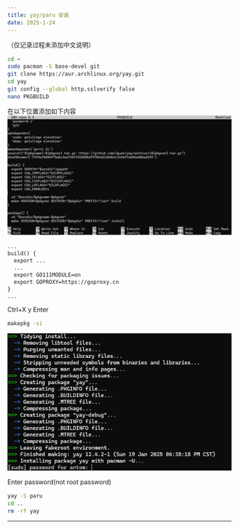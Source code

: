 ```yaml
---
title: yay/paru 安装
date: 2025-1-24
---
```


（仅记录过程未添加中文说明）

```bash
cd ~
sudo pacman -S base-devel git
git clone https://aur.archlinux.org/yay.git
cd yay
git config --global http.sslverify false
nano PKGBUILD
```

在以下位置添加如下内容
![ac3](../img/ac3.png)

```PKGBUILD
...
build() {
  export ...
  ...
  export GO111MODULE=on
  export GOPROXY=https://goproxy.cn
}
...
```

Ctrl+X
y
Enter

```bash
makepkg -si
```

![ac4](../img/ac4.png)

Enter password(not root password)

```bash
yay -S paru
cd ..
rm -rf yay
```

---
